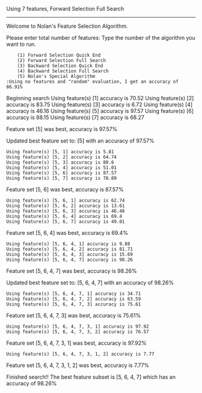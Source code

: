 Using 7 features, Forward Selection Full Search

------------------------------------------------
Welcome to Nolan's Feature Selection Algorithm.

Please enter total number of features: 
Type the number of the algorithm you want to run.

        (1) Forward Selection Quick End
        (2) Forward Selection Full Search
        (3) Backward Selection Quick End
        (4) Backward Selection Full Search
        (5) Nolan's Special Algorithm
	:Using no features and "random" evaluation, I get an accuracy of 86.91%

Beginning search
	Using feature(s) [1] accuracy is 70.52
	Using feature(s) [2] accuracy is 83.75
	Using feature(s) [3] accuracy is 6.72
	Using feature(s) [4] accuracy is 46.16
	Using feature(s) [5] accuracy is 97.57
	Using feature(s) [6] accuracy is 88.15
	Using feature(s) [7] accuracy is 68.27

Feature set [5] was best, accuracy is 97.57%

Updated best feature set to: [5] with an accuracy of 97.57%

	Using feature(s) [5, 1] accuracy is 5.81
	Using feature(s) [5, 2] accuracy is 64.74
	Using feature(s) [5, 3] accuracy is 80.6
	Using feature(s) [5, 4] accuracy is 51.01
	Using feature(s) [5, 6] accuracy is 87.57
	Using feature(s) [5, 7] accuracy is 78.09

Feature set [5, 6] was best, accuracy is 87.57%

	Using feature(s) [5, 6, 1] accuracy is 62.74
	Using feature(s) [5, 6, 2] accuracy is 13.61
	Using feature(s) [5, 6, 3] accuracy is 46.48
	Using feature(s) [5, 6, 4] accuracy is 69.4
	Using feature(s) [5, 6, 7] accuracy is 49.01

Feature set [5, 6, 4] was best, accuracy is 69.4%

	Using feature(s) [5, 6, 4, 1] accuracy is 9.88
	Using feature(s) [5, 6, 4, 2] accuracy is 81.71
	Using feature(s) [5, 6, 4, 3] accuracy is 15.69
	Using feature(s) [5, 6, 4, 7] accuracy is 98.26

Feature set [5, 6, 4, 7] was best, accuracy is 98.26%

Updated best feature set to: [5, 6, 4, 7] with an accuracy of 98.26%

	Using feature(s) [5, 6, 4, 7, 1] accuracy is 34.71
	Using feature(s) [5, 6, 4, 7, 2] accuracy is 63.59
	Using feature(s) [5, 6, 4, 7, 3] accuracy is 75.61

Feature set [5, 6, 4, 7, 3] was best, accuracy is 75.61%

	Using feature(s) [5, 6, 4, 7, 3, 1] accuracy is 97.92
	Using feature(s) [5, 6, 4, 7, 3, 2] accuracy is 76.57

Feature set [5, 6, 4, 7, 3, 1] was best, accuracy is 97.92%

	Using feature(s) [5, 6, 4, 7, 3, 1, 2] accuracy is 7.77

Feature set [5, 6, 4, 7, 3, 1, 2] was best, accuracy is 7.77%

Finished search!! The best feature subset is [5, 6, 4, 7] which has an accuracy of 98.26%

